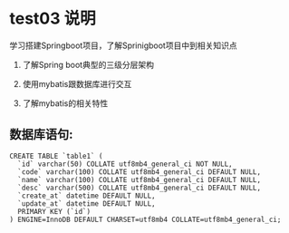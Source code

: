 # test03 说明

学习搭建Springboot项目，了解Sprinigboot项目中到相关知识点

1. 了解Spring boot典型的三级分层架构

1. 使用mybatis跟数据库进行交互

1. 了解mybatis的相关特性

## 数据库语句:

```
CREATE TABLE `table1` (
  `id` varchar(50) COLLATE utf8mb4_general_ci NOT NULL,
  `code` varchar(100) COLLATE utf8mb4_general_ci DEFAULT NULL,
  `name` varchar(100) COLLATE utf8mb4_general_ci DEFAULT NULL,
  `desc` varchar(500) COLLATE utf8mb4_general_ci DEFAULT NULL,
  `create_at` datetime DEFAULT NULL,
  `update_at` datetime DEFAULT NULL,
  PRIMARY KEY (`id`)
) ENGINE=InnoDB DEFAULT CHARSET=utf8mb4 COLLATE=utf8mb4_general_ci;

```